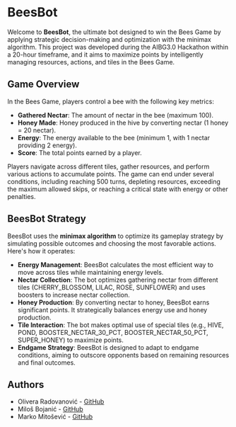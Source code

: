 # BeesBot

Welcome to **BeesBot**, the ultimate bot designed to win the Bees Game by applying strategic decision-making and optimization with the minimax algorithm. This project was developed during the AIBG3.0 Hackathon within a 20-hour timeframe, and it aims to maximize points by intelligently managing resources, actions, and tiles in the Bees Game.

## Game Overview

In the Bees Game, players control a bee with the following key metrics:

- **Gathered Nectar**: The amount of nectar in the bee (maximum 100).
- **Honey Made**: Honey produced in the hive by converting nectar (1 honey = 20 nectar).
- **Energy**: The energy available to the bee (minimum 1, with 1 nectar providing 2 energy).
- **Score**: The total points earned by a player.

Players navigate across different tiles, gather resources, and perform various actions to accumulate points. The game can end under several conditions, including reaching 500 turns, depleting resources, exceeding the maximum allowed skips, or reaching a critical state with energy or other penalties.

## BeesBot Strategy

BeesBot uses the **minimax algorithm** to optimize its gameplay strategy by simulating possible outcomes and choosing the most favorable actions. Here's how it operates:

- **Energy Management**: BeesBot calculates the most efficient way to move across tiles while maintaining energy levels.
- **Nectar Collection**: The bot optimizes gathering nectar from different tiles (CHERRY_BLOSSOM, LILAC, ROSE, SUNFLOWER) and uses boosters to increase nectar collection.
- **Honey Production**: By converting nectar to honey, BeesBot earns significant points. It strategically balances energy use and honey production.
- **Tile Interaction**: The bot makes optimal use of special tiles (e.g., HIVE, POND, BOOSTER_NECTAR_30_PCT, BOOSTER_NECTAR_50_PCT, SUPER_HONEY) to maximize points.
- **Endgame Strategy**: BeesBot is designed to adapt to endgame conditions, aiming to outscore opponents based on remaining resources and final outcomes.

## Authors

- Olivera Radovanović - [GitHub](https://github.com/Olivera2708)
- Miloš Bojanić - [GitHub](https://github.com/milosbojanic)
- Marko Mitošević - [GitHub](https://github.com/markomitos)
